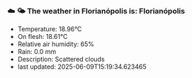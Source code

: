 ### ☁️ 🌤️  The weather in Florianópolis is: Florianópolis

- Temperature: 18.96°C
- On flesh: 18.61°C
- Relative air humidity: 65%
- Rain: 0.0 mm
- Description: Scattered clouds
- last updated: 2025-06-09T15:19:34.623465
